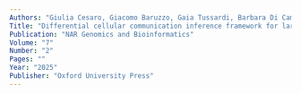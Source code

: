 ```yaml
---
Authors: "Giulia Cesaro, Giacomo Baruzzo, Gaia Tussardi, Barbara Di Camillo"
Title: "Differential cellular communication inference framework for large-scale single-cell RNA-sequencing data"
Publication: "NAR Genomics and Bioinformatics"
Volume: "7"
Number: "2"
Pages: ""
Year: "2025"
Publisher: "Oxford University Press"
---
```

